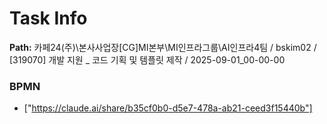 # Task Info

**Path:** 카페24(주)\본사사업장\[CG]MI본부\MI인프라그룹\AI인프라4팀 / bskim02 / [319070] 개발 지원 _ 코드 기획 및 템플릿 제작 / 2025-09-01_00-00-00

### BPMN
- ["https://claude.ai/share/b35cf0b0-d5e7-478a-ab21-ceed3f15440b"]

